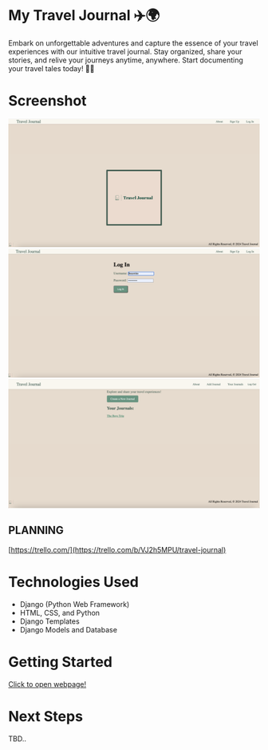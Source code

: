 # My Travel Journal ✈️🌍
Embark on unforgettable adventures and capture the essence of your travel experiences with our intuitive travel journal. Stay organized, share your stories, and relive your journeys anytime, anywhere. Start documenting your travel tales today! 📔✨


# Screenshot

<img src="./main_app/static/images/Home page prior login - Imgur.png">
<img src="./main_app/static/images/Login page - Imgur.png">
<img src="./main_app/static/images/Home page after login - Imgur.png">

## PLANNING

[https://trello.com/](https://trello.com/b/VJ2h5MPU/travel-journal)

# Technologies Used

- Django (Python Web Framework)
- HTML, CSS, and Python
- Django Templates
- Django Models and Database

# Getting Started

[Click to open webpage!](https://traveljournal1204-759d2dd9fb50.herokuapp.com/)

# Next Steps

TBD..